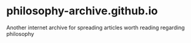 # philosophy-archive.github.io
Another internet archive for spreading articles worth reading regarding philosophy
